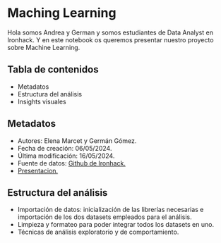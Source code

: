 # Maching Learning

Hola somos Andrea y German y somos estudiantes de Data Analyst en Ironhack. Y en este notebook os queremos presentar nuestro proyecto sobre Machine Learning. 

## Tabla de contenidos

- Metadatos
- Estructura del análisis
- Insights visuales

## Metadatos

- Autores: Elena Marcet y Germán Gómez.
- Fecha de creación: 06/05/2024.
- Última modificación: 16/05/2024.
- Fuente de datos: <a href= "https://github.com/vestales/ProyectMachineLearning.git">Github de Ironhack.</a>
- <a href= "https://docs.google.com/presentation/d/10OOQRm3hUEJVRVdZPQTd6kDNqXviRNOwRt5TfV0AUP0/edit?usp=sharing">Presentacion.</a>

## Estructura del análisis

- Importación de datos: inicialización de las librerías necesarias e importación de los dos datasets empleados para el análisis.
- Limpieza y formateo para poder integrar todos los datasets en uno.
- Técnicas de análisis exploratorio y de comportamiento.